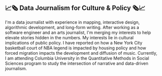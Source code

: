 ## 📈🗞️ Data Journalism for Culture & Policy 🗞️📈

<!--
**janavikumar/janavikumar** is a ✨ _special_ ✨ repository because its `README.md` (this file) appears on your GitHub profile.
-->
I'm a data journalist with experience in mapping, interactive design, algorithmic development, and long-form writing. After working as a software engineer and an arts journalist, I'm merging my interests to help elevate stories hidden in the numbers.  My interests lie in cultural implications of public policy. I have reported on how a New York City basketball court of NBA legend is impacted by housing policy and how forced migration impacts the development and diffusion of music. Currently, I am attending Columbia University in the Quantitative Methods in Social Sciences program to study the intersection of narrative and data-driven journalism. 
